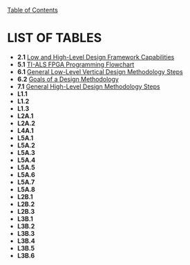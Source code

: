 [Table of Contents](https://github.com/JeffDeCola/my-masters-thesis#table-of-contents)

# LIST OF TABLES

* **2.1** [Low and High-Level Design Framework Capabilities](https://github.com/JeffDeCola/my-masters-thesis/blob/master/chapters/chapter-2/chapter-2.md#22-design-framework)
* **5.1** [TI-ALS FPGA Programming Flowchart](https://github.com/JeffDeCola/my-masters-thesis/blob/master/chapters/chapter-5/chapter-5.md#542-fpga-architectures-and-programming)
* **6.1** [General Low-Level Vertical Design Methodology Steps ](https://github.com/JeffDeCola/my-masters-thesis/blob/master/chapters/chapter-6/chapter-6.md#613-general-low-level-steps)
* **6.2** [Goals of a Design Methodology](https://github.com/JeffDeCola/my-masters-thesis/blob/master/chapters/chapter-6/chapter-6.md#621-goals-of-a-design-methodology)
* **7.1** [General High-Level Design Methodology Steps](https://github.com/JeffDeCola/my-masters-thesis/blob/master/chapters/chapter-7/chapter-7.md#713-general-high-level-eda-environment)
* **L1.1** []()
* **L1.2** []()
* **L1.3** []()
* **L2A.1** []()
* **L2A.2** []()
* **L4A.1** []()
* **L5A.1** []()
* **L5A.2** []()
* **L5A.3** []()
* **L5A.4** []()
* **L5A.5** []()
* **L5A.6** []()
* **L5A.7** []()
* **L5A.8** []()
* **L2B.1** []()
* **L2B.2** []()
* **L2B.3** []()
* **L3B.1** []()
* **L3B.2** []()
* **L3B.3** []()
* **L3B.4** []()
* **L3B.5** []()
* **L3B.6** []()